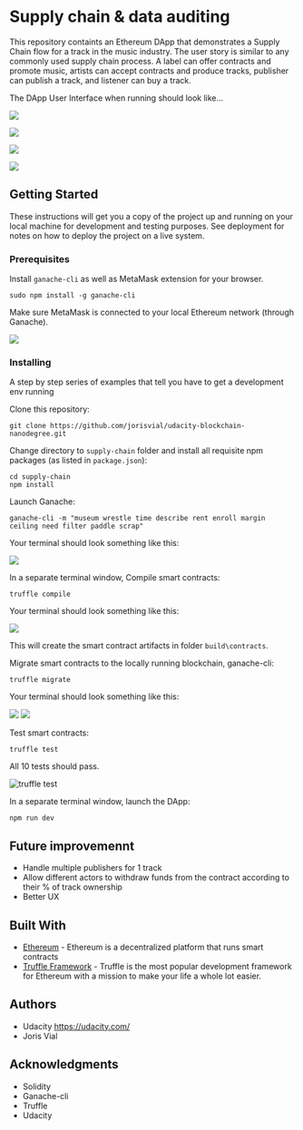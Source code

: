 # Supply chain & data auditing

This repository containts an Ethereum DApp that demonstrates a Supply Chain flow for a track in the music industry. The user story is similar to any commonly used supply chain process. A label can offer contracts and promote music, artists can accept contracts and produce tracks, publisher can publish a track, and listener can buy a track.

The DApp User Interface when running should look like...

![](https://github.com/jorisvial/udacity-blockchain-nanodegree/blob/readme/images/Capture.PNG)

![](https://github.com/jorisvial/udacity-blockchain-nanodegree/blob/readme/images/Capture2.PNG)

![](https://github.com/jorisvial/udacity-blockchain-nanodegree/blob/readme/images/Capture3.PNG)

![](https://github.com/jorisvial/udacity-blockchain-nanodegree/blob/readme/images/Capture4.PNG)

## Getting Started

These instructions will get you a copy of the project up and running on your local machine for development and testing purposes. See deployment for notes on how to deploy the project on a live system.

### Prerequisites

Install `ganache-cli` as well as MetaMask extension for your browser.
```
sudo npm install -g ganache-cli
```
Make sure MetaMask is connected to your local Ethereum network (through Ganache).

![](https://github.com/jorisvial/udacity-blockchain-nanodegree/blob/readme/images/Capture5.PNG)

### Installing

A step by step series of examples that tell you have to get a development env running

Clone this repository:

```
git clone https://github.com/jorisvial/udacity-blockchain-nanodegree.git
```

Change directory to ```supply-chain``` folder and install all requisite npm packages (as listed in ```package.json```):

```
cd supply-chain
npm install
```

Launch Ganache:

```
ganache-cli -m "museum wrestle time describe rent enroll margin ceiling need filter paddle scrap"
```

Your terminal should look something like this:

![](https://github.com/jorisvial/udacity-blockchain-nanodegree/blob/readme/images/Capture6.PNG)

In a separate terminal window, Compile smart contracts:

```
truffle compile
```

Your terminal should look something like this:

![](https://github.com/jorisvial/udacity-blockchain-nanodegree/blob/readme/images/Capture7.PNG)

This will create the smart contract artifacts in folder ```build\contracts```.

Migrate smart contracts to the locally running blockchain, ganache-cli:

```
truffle migrate
```

Your terminal should look something like this:

![](https://github.com/jorisvial/udacity-blockchain-nanodegree/blob/readme/images/Capture8.PNG)
![](https://github.com/jorisvial/udacity-blockchain-nanodegree/blob/readme/images/Capture9.PNG)

Test smart contracts:

```
truffle test
```

All 10 tests should pass.

![truffle test](https://github.com/jorisvial/udacity-blockchain-nanodegree/blob/readme/images/Capture10.PNG)

In a separate terminal window, launch the DApp:

```
npm run dev
```

## Future improvemennt
* Handle multiple publishers for 1 track
* Allow different actors to withdraw funds from the contract according to their % of track ownership
* Better UX

## Built With

* [Ethereum](https://www.ethereum.org/) - Ethereum is a decentralized platform that runs smart contracts
* [Truffle Framework](http://truffleframework.com/) - Truffle is the most popular development framework for Ethereum with a mission to make your life a whole lot easier.


## Authors

* Udacity https://udacity.com/
* Joris Vial

## Acknowledgments

* Solidity
* Ganache-cli
* Truffle
* Udacity
